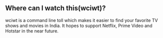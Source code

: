 ## Where can I watch this(wciwt)?

wciwt is a command line toll which makes it easier to find your favorite TV shows and movies in India. It hopes to support Netflix, Prime Video and Hotstar in the near future.